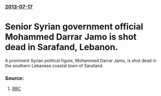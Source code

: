 ### [2013-07-17](/news/2013/07/17/index.md)

# Senior Syrian government official Mohammed Darrar Jamo is shot dead in Sarafand, Lebanon. 

A prominent Syrian political figure, Mohammed Darrar Jamo, is shot dead in the southern Lebanese coastal town of Sarafand.


### Source:

1. [BBC](http://www.bbc.co.uk/news/world-middle-east-23341085)

